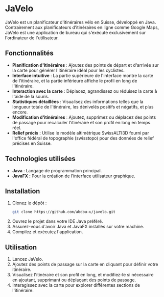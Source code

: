 # JaVelo

JaVelo est un planificateur d'itinéraires vélo en Suisse, développé en Java. Contrairement aux planificateurs d'itinéraires en ligne comme Google Maps, JaVelo est une application de bureau qui s'exécute exclusivement sur l'ordinateur de l'utilisateur.

## Fonctionnalités

- **Planification d'itinéraires** : Ajoutez des points de départ et d'arrivée sur la carte pour générer l'itinéraire idéal pour les cyclistes.
- **Interface intuitive** : La partie supérieure de l'interface montre la carte de l'itinéraire, et la partie inférieure affiche le profil en long de l'itinéraire.
- **Interaction avec la carte** : Déplacez, agrandissez ou réduisez la carte à l'aide de la souris.
- **Statistiques détaillées** : Visualisez des informations telles que la longueur totale de l'itinéraire, les dénivelés positifs et négatifs, et plus encore.
- **Modification d'itinéraires** : Ajoutez, supprimez ou déplacez des points de passage pour recalculer l'itinéraire et son profil en long en temps réel.
- **Relief précis** : Utilise le modèle altimétrique SwissALTI3D fourni par l'office fédéral de topographie (swisstopo) pour des données de relief précises en Suisse.

## Technologies utilisées

- **Java** : Langage de programmation principal.
- **JavaFX** : Pour la création de l'interface utilisateur graphique.

## Installation

1. Clonez le dépôt : 
    ```bash
    git clone https://github.com/abdou-u/javelo.git
    ```
2. Ouvrez le projet dans votre IDE Java préféré.
3. Assurez-vous d'avoir Java et JavaFX installés sur votre machine.
4. Compilez et exécutez l'application.

## Utilisation

1. Lancez JaVelo.
2. Ajoutez des points de passage sur la carte en cliquant pour définir votre itinéraire.
3. Visualisez l'itinéraire et son profil en long, et modifiez-le si nécessaire en ajoutant, supprimant ou déplaçant des points de passage.
4. Interagissez avec la carte pour explorer différentes sections de l'itinéraire.
